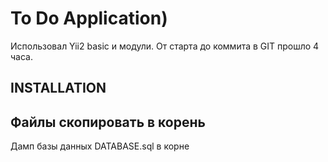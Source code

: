 To Do Application)
============================
Использовал Yii2 basic и модули. От старта до коммита в GIT прошло 4 часа.

INSTALLATION
------------
Файлы скопировать в корень
------------
Дамп базы данных DATABASE.sql в корне 
